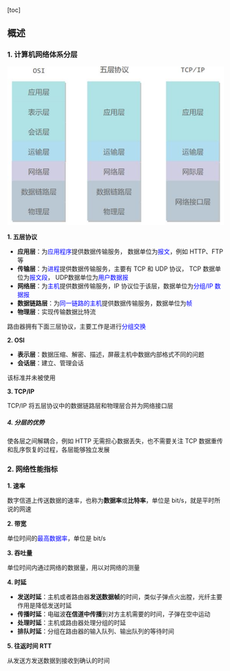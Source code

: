[toc]

## 概述

### 1. 计算机网络体系分层

![avatar](img/网络分层体系.jpg)

**1. 五层协议**

- **应用层**：为<font color=blue>应用程序</font>提供数据传输服务， 数据单位为<font color=blue>报文</font>，例如 HTTP、FTP等
- **传输层**：为<font color=blue>进程</font>提供数据传输服务，主要有 TCP 和 UDP 协议， TCP 数据单位为<font color=blue>报文段</font>， UDP数据单位为<font color=blue>用户数据报</font>
- **网络层**：为<font color=blue>主机</font>提供数据传输服务，IP 协议位于该层，数据单位为<font color=blue>分组/IP 数据报</font>
- **数据链路层**：为<font color=blue>同一链路的主机</font>提供数据传输服务，数据单位为<font color=blue>帧</font>
- **物理层**：实现传输数据比特流

路由器拥有下面三层协议，主要工作是进行<font color=blue>分组交换</font>

**2. OSI**

- **表示层**：数据压缩、解密、描述，屏蔽主机中数据内部格式不同的问题
- **会话层**：建立、管理会话

该标准并未被使用

**3. TCP/IP**

TCP/IP 将五层协议中的数据链路层和物理层合并为网络接口层

##### 4. 分层的优势

使各层之间解耦合，例如 HTTP 无需担心数据丢失，也不需要关注 TCP 数据重传和乱序恢复的过程，各层能够独立发展

### 2. 网络性能指标

**1. 速率**

数字信道上传送数据的速率，也称为**数据率**或**比特率**，单位是 bit/s，就是平时所说的网速

**2. 带宽**

单位时间的<font color=blue>最高数据率</font>，单位是 bit/s

**3. 吞吐量**

单位时间内通过网络的数据量，用以对网络的测量

**4. 时延**

- **发送时延**：主机或者路由器**发送数据帧**的时间，类似子弹点火出膛，光纤主要作用是降低发送时延
- **传播时延**：电磁波**在信道中传播**到对方主机需要的时间，子弹在空中运动
- **处理时延**：主机或路由器处理分组的时延
- **排队时延**：分组在路由器的输入队列、输出队列的等待时间

**5. 往返时间 RTT**

从发送方发送数据到接收到确认的时间
